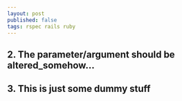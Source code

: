 ```yaml
---
layout: post
published: false
tags: rspec rails ruby
---
```


## 2. The parameter/argument should be altered_somehow...

## 3. This is just some dummy stuff